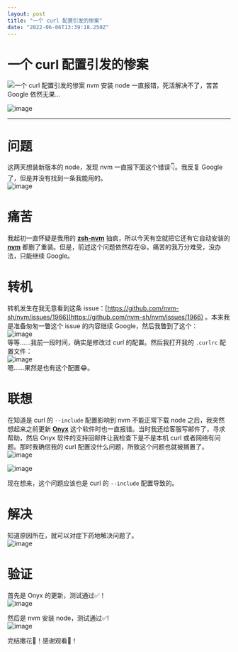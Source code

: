 ```yaml
---
layout: post
title: "一个 curl 配置引发的惨案"
date: "2022-06-06T13:39:18.250Z"
---
```

一个 curl 配置引发的惨案
===============

![一个 curl 配置引发的惨案](https://img2022.cnblogs.com/blog/1043209/202206/1043209-20220606192244773-1436976496.png) nvm 安装 node 一直报错，死活解决不了，苦苦 Google 依然无果...

![image](https://img2022.cnblogs.com/blog/1043209/202206/1043209-20220606192258534-825117329.jpg)

* * *

问题
==

这两天想装新版本的 node，发现 nvm 一直报下面这个错误👇。我反复 Google 了，但是并没有找到一条我能用的。  
![image](https://img2022.cnblogs.com/blog/1043209/202206/1043209-20220606184554028-2064971513.png)

痛苦
==

我起初一直怀疑是我用的 **[zsh-nvm](https://github.com/lukechilds/zsh-nvm)** 抽疯，所以今天有空就把它还有它自动安装的 **[nvm](https://github.com/nvm-sh/nvm)** 都删了重装。但是，前述这个问题依然存在😫。痛苦的我万分难受，没办法，只能继续 Google。

转机
==

转机发生在我无意看到这条 issue：[https://github.com/nvm-sh/nvm/issues/1966](https://github.com/nvm-sh/nvm/issues/1966) 。本来我是准备匆匆一瞥这个 issue 的内容继续 Google，然后我瞥到了这个：  
![image](https://img2022.cnblogs.com/blog/1043209/202206/1043209-20220606190250454-835146232.png)  
等等......我前一段时间，确实是修改过 curl 的配置。然后我打开我的 `.curlrc` 配置文件：  
![image](https://img2022.cnblogs.com/blog/1043209/202206/1043209-20220606183631460-694274766.png)  
嗯......果然是也有这个配置😂。

联想
==

在知道是 curl 的 `--include` 配置影响到 nvm 不能正常下载 node 之后，我突然想起来之前更新 **[Onyx](https://www.titanium-software.fr/en/onyx.html)** 这个软件时也一直报错。当时我还给客服写邮件了，寻求帮助，然后 Onyx 软件的支持回邮件让我检查下是不是本机 curl 或者网络有问题。那时我确信我的 curl 配置没什么问题，所致这个问题也就被搁置了。  
![image](https://img2022.cnblogs.com/blog/1043209/202206/1043209-20220606191639598-285034482.png)

![image](https://img2022.cnblogs.com/blog/1043209/202206/1043209-20220606191318111-1046754989.png)

现在想来，这个问题应该也是 curl 的 `--include` 配置导致的。

解决
==

知道原因所在，就可以对症下药地解决问题了。  
![image](https://img2022.cnblogs.com/blog/1043209/202206/1043209-20220606191601556-2095247316.png)

验证
==

首先是 Onyx 的更新，测试通过✅！  
![image](https://img2022.cnblogs.com/blog/1043209/202206/1043209-20220606191925828-2023171376.png)

然后是 nvm 安装 node，测试通过✅!  
![image](https://img2022.cnblogs.com/blog/1043209/202206/1043209-20220606192704115-951702840.png)

完结撒花🎉！感谢观看👏！